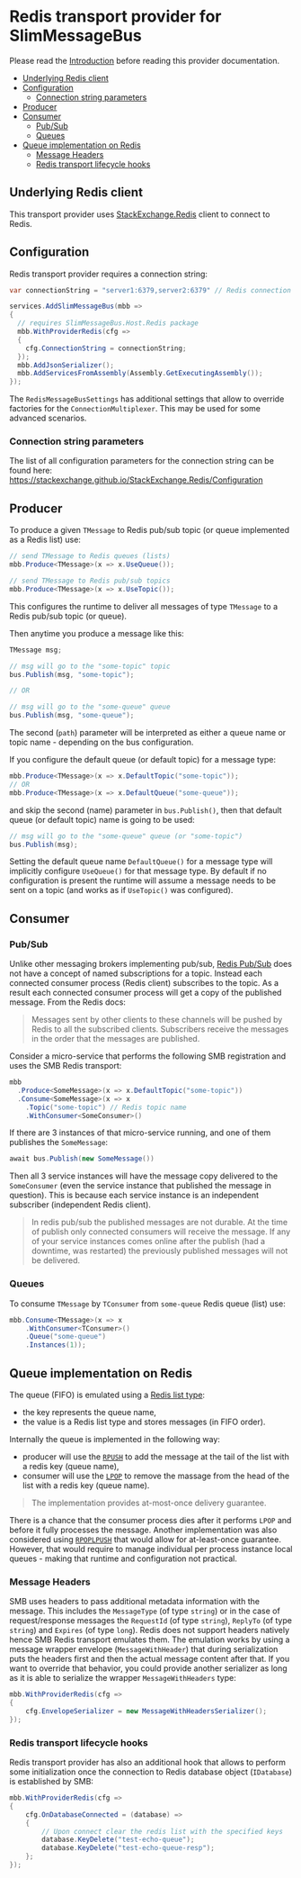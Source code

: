 # Redis transport provider for SlimMessageBus <!-- omit in toc -->

Please read the [Introduction](intro.md) before reading this provider documentation.

- [Underlying Redis client](#underlying-redis-client)
- [Configuration](#configuration)
  - [Connection string parameters](#connection-string-parameters)
- [Producer](#producer)
- [Consumer](#consumer)
  - [Pub/Sub](#pubsub)
  - [Queues](#queues)
- [Queue implementation on Redis](#queue-implementation-on-redis)
  - [Message Headers](#message-headers)
  - [Redis transport lifecycle hooks](#redis-transport-lifecycle-hooks)

## Underlying Redis client

This transport provider uses [StackExchange.Redis](https://stackexchange.github.io/StackExchange.Redis) client to connect to Redis.

## Configuration

Redis transport provider requires a connection string:

```cs
var connectionString = "server1:6379,server2:6379" // Redis connection string

services.AddSlimMessageBus(mbb =>
{
  // requires SlimMessageBus.Host.Redis package
  mbb.WithProviderRedis(cfg =>
  {
    cfg.ConnectionString = connectionString;
  });
  mbb.AddJsonSerializer();
  mbb.AddServicesFromAssembly(Assembly.GetExecutingAssembly());
});
```

The `RedisMessageBusSettings` has additional settings that allow to override factories for the `ConnectionMultiplexer`. This may be used for some advanced scenarios.

### Connection string parameters

The list of all configuration parameters for the connection string can be found here:
https://stackexchange.github.io/StackExchange.Redis/Configuration

## Producer

To produce a given `TMessage` to Redis pub/sub topic (or queue implemented as a Redis list) use:

```cs
// send TMessage to Redis queues (lists)
mbb.Produce<TMessage>(x => x.UseQueue());

// send TMessage to Redis pub/sub topics
mbb.Produce<TMessage>(x => x.UseTopic());
```

This configures the runtime to deliver all messages of type `TMessage` to a Redis pub/sub topic (or queue).

Then anytime you produce a message like this:

```cs
TMessage msg;

// msg will go to the "some-topic" topic
bus.Publish(msg, "some-topic");

// OR

// msg will go to the "some-queue" queue
bus.Publish(msg, "some-queue");
```

The second (`path`) parameter will be interpreted as either a queue name or topic name - depending on the bus configuration.

If you configure the default queue (or default topic) for a message type:

```cs
mbb.Produce<TMessage>(x => x.DefaultTopic("some-topic"));
// OR
mbb.Produce<TMessage>(x => x.DefaultQueue("some-queue"));
```

and skip the second (name) parameter in `bus.Publish()`, then that default queue (or default topic) name is going to be used:

```cs
// msg will go to the "some-queue" queue (or "some-topic")
bus.Publish(msg);
```

Setting the default queue name `DefaultQueue()` for a message type will implicitly configure `UseQueue()` for that message type. By default if no configuration is present the runtime will assume a message needs to be sent on a topic (and works as if `UseTopic()` was configured).

## Consumer

### Pub/Sub

Unlike other messaging brokers implementing pub/sub, [Redis Pub/Sub](https://redis.io/docs/manual/pubsub/) does not have a concept of named subscriptions for a topic. Instead each connected consumer process (Redis client) subscribes to the topic. As a result each connected consumer process will get a copy of the published message.
From the Redis docs:

> Messages sent by other clients to these channels will be pushed by Redis to all the subscribed clients. Subscribers receive the messages in the order that the messages are published.

Consider a micro-service that performs the following SMB registration and uses the SMB Redis transport:

```cs
mbb
  .Produce<SomeMessage>(x => x.DefaultTopic("some-topic"))
  .Consume<SomeMessage>(x => x
    .Topic("some-topic") // Redis topic name
    .WithConsumer<SomeConsumer>()

```

If there are 3 instances of that micro-service running, and one of them publishes the `SomeMessage`:

```cs
await bus.Publish(new SomeMessage())
```

Then all 3 service instances will have the message copy delivered to the `SomeConsumer` (even the service instance that published the message in question).
This is because each service instance is an independent subscriber (independent Redis client).

> In redis pub/sub the published messages are not durable. At the time of publish only connected consumers will receive the message. If any of your service instances comes online after the publish (had a downtime, was restarted) the previously published messages will not be delivered.

### Queues

To consume `TMessage` by `TConsumer` from `some-queue` Redis queue (list) use:

```cs
mbb.Consume<TMessage>(x => x
    .WithConsumer<TConsumer>()
    .Queue("some-queue")
    .Instances(1));
```

## Queue implementation on Redis

The queue (FIFO) is emulated using a [Redis list type](https://redis.io/docs/data-types/lists/):

- the key represents the queue name,
- the value is a Redis list type and stores messages (in FIFO order).

Internally the queue is implemented in the following way:

- producer will use the [`RPUSH`](https://redis.io/commands/rpush) to add the message at the tail of the list with a redis key (queue name),
- consumer will use the [`LPOP`](https://redis.io/commands/lpop) to remove the massage from the head of the list with a redis key (queue name).

> The implementation provides at-most-once delivery guarantee.

There is a chance that the consumer process dies after it performs `LPOP` and before it fully processes the message.
Another implementation was also considered using [`RPOPLPUSH`](https://redis.io/commands/rpoplpush) that would allow for at-least-once guarantee.
However, that would require to manage individual per process instance local queues - making that runtime and configuration not practical.

### Message Headers

SMB uses headers to pass additional metadata information with the message. This includes the `MessageType` (of type `string`) or in the case of request/response messages the `RequestId` (of type `string`), `ReplyTo` (of type `string`) and `Expires` (of type `long`).
Redis does not support headers natively hence SMB Redis transport emulates them.
The emulation works by using a message wrapper envelope (`MessageWithHeader`) that during serialization puts the headers first and then the actual message content after that. If you want to override that behavior, you could provide another serializer as long as it is able to serialize the wrapper `MessageWithHeaders` type:

```cs
mbb.WithProviderRedis(cfg =>
{
    cfg.EnvelopeSerializer = new MessageWithHeadersSerializer();
});
```

### Redis transport lifecycle hooks

Redis transport provider has also an additional hook that allows to perform some initialization once the connection to Redis database object (`IDatabase`) is established by SMB:

```cs
mbb.WithProviderRedis(cfg =>
{
    cfg.OnDatabaseConnected = (database) =>
    {
        // Upon connect clear the redis list with the specified keys
        database.KeyDelete("test-echo-queue");
        database.KeyDelete("test-echo-queue-resp");
    };
});
```
